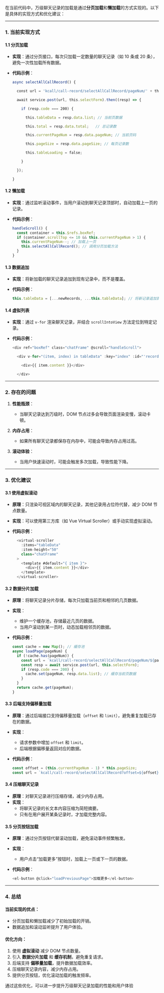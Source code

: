 在当前代码中，万级聊天记录的加载是通过**分页加载**和**懒加载**的方式实现的。以下是具体的实现方式和优化建议：

---

### **1. 当前实现方式**

#### **1.1 分页加载**

- **实现**：通过分页接口，每次只加载一定数量的聊天记录（如 10 条或 20 条），避免一次性加载所有数据。

- **代码示例**：
  
  ```js
  async selectAllCallRecord() {
  
    const url = 'kcall/call-record/selectAllCallRecord/pageNum/' + this.currentPageNum + "/pageSize/" + this.pageSize;
  
    await service.post(url, this.selectForm).then((resp) => {
  
      if (resp.code === 200) {
  
        this.tableData = resp.data.list; // 当前页数据
  
        this.total = resp.data.total;   // 总记录数
  
        this.currentPageNum = resp.data.pageNum; // 当前页码
  
        this.pageSize = resp.data.pageSize; // 每页记录数
  
        this.tableLoading = false;
  
      }
  
    });
  
  }
  ```
  
  

#### **1.2 懒加载**

- **实现**：通过监听滚动事件，当用户滚动到聊天记录顶部时，自动加载上一页的记录。

- **代码示例**：
  
  ```js
  handleScroll() {
    const container = this.$refs.boxRef;
    if (container.scrollTop <= 10 && this.currentPageNum > 1) {
      this.currentPageNum--; // 加载上一页
      this.selectAllCallRecord(); // 调用分页加载方法
    }
  }
  ```
  
  
  
  

#### **1.3 数据追加**

- **实现**：将新加载的聊天记录追加到现有记录中，而不是覆盖。

- **代码示例**：
  
  ```js
  this.tableData = [...newRecords, ...this.tableData]; // 将新记录追加到现有记录顶部
  ```
  
  

#### **1.4 虚拟列表**

- **实现**：通过 `v-for` 渲染聊天记录，并结合 `scrollIntoView` 方法定位到特定记录。

- **代码示例**：
  
  ```js
  <div ref="boxRef" class="chatFrame" @scroll="handleScroll">
  
    <div v-for="(item, index) in tableData" :key="index" :id="'record-' + index">
  
      <div>{{ item.content }}</div>
  
    </div>
  ```
  
  
  
  </div>

---

### **2. 存在的问题**

1. **性能瓶颈**：
   
   - 当聊天记录达到万级时，DOM 节点过多会导致页面渲染变慢，滚动卡顿。

2. **内存占用**：
   
   - 如果所有聊天记录都保存在内存中，可能会导致内存占用过高。

3. **滚动体验**：
   
   - 当用户快速滚动时，可能会触发多次加载，导致性能下降。

---

### **3. 优化建议**

#### **3.1 使用虚拟滚动**

- **原理**：只渲染可视区域内的聊天记录，其他记录用占位符代替，减少 DOM 节点数量。

- **实现**：可以使用第三方库（如 Vue Virtual Scroller）或手动实现虚拟滚动。

- **代码示例**：
  
  ```js
    <virtual-scroller
      :items="tableData"
      :item-height="50"
      class="chatFrame"
    >
      <template #default="{ item }">
        <div>{{ item.content }}</div>
      </template>
    </virtual-scroller>
  ```
  
  <template>
  
  
  
  </template>

#### **3.2 数据分片加载**

- **原理**：将聊天记录分片存储，每次只加载当前页和相邻的几页数据。

- **实现**：
  
  - 维护一个缓存池，存储最近几页的数据。
  - 当用户滚动到某一页时，动态加载相邻页的数据。

- **代码示例**：
  
  ```js
  const cache = new Map(); // 缓存池
  async loadPage(pageNum) {
    if (!cache.has(pageNum)) {
      const url = `kcall/call-record/selectAllCallRecord/pageNum/${pageNum}/pageSize/${this.pageSize}`;
      const resp = await service.post(url, this.selectForm);
      if (resp.code === 200) {
        cache.set(pageNum, resp.data.list); // 缓存当前页数据
      }
    }
    return cache.get(pageNum);
  }
  ```
  
  

#### **3.3 后端支持偏移量加载**

- **原理**：通过后端接口支持偏移量加载（`offset` 和 `limit`），避免重复加载已存在的数据。

- **实现**：
  
  - 请求参数中增加 `offset` 和 `limit`。
  - 后端根据偏移量返回对应的数据。

- **代码示例**：
  
  ```js
  const offset = (this.currentPageNum - 1) * this.pageSize;
  const url = `kcall/call-record/selectAllCallRecord?offset=${offset}&limit=${this.pageSize}`;
  ```
  
  

#### **3.4 压缩聊天记录**

- **原理**：对聊天记录进行压缩存储，减少内存占用。
- **实现**：
  - 将聊天记录的长文本内容压缩为简短摘要。
  - 只有在用户展开某条记录时，才加载完整内容。

#### **3.5 分页按钮加载**

- **原理**：通过分页按钮代替滚动加载，避免滚动事件频繁触发。

- **实现**：
  
  - 用户点击“加载更多”按钮时，加载上一页或下一页的数据。

- **代码示例**：
  
  ```js
  <el-button @click="loadPreviousPage">加载更多</el-button>
  ```

---

### **4. 总结**

#### **当前实现的优点**：

- 分页加载和懒加载减少了初始加载的开销。
- 数据追加和滚动监听提升了用户体验。

#### **优化方向**：

1. 使用 **虚拟滚动** 减少 DOM 节点数量。
2. 引入 **数据分片加载** 和 **缓存机制**，避免重复请求。
3. 后端支持 **偏移量加载**，提升数据加载效率。
4. 压缩聊天记录内容，减少内存占用。
5. 提供分页按钮，优化滚动加载的触发频率。

通过这些优化，可以进一步提升万级聊天记录加载的性能和用户体验
